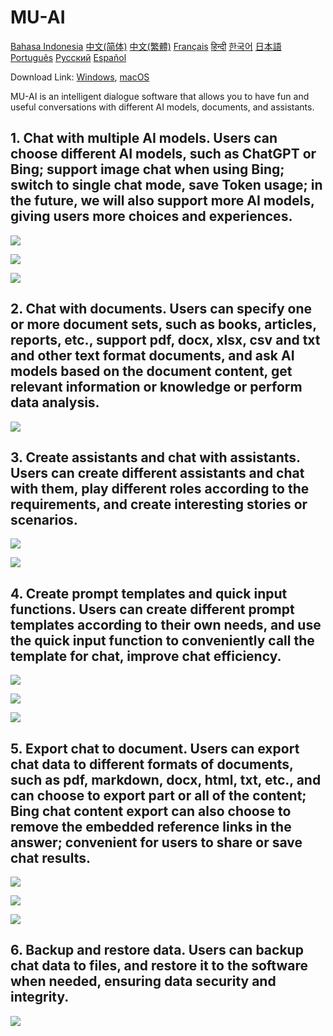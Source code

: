 # MU-AI

[Bahasa Indonesia](./README-id-ID.md)
[中文(简体)](./README-zh-CN.md)
[中文(繁體)](./README-zh-HK.md)
[Français](./README-fr-FR.md)
[हिन्दी](./README-hi-IN.md)
[한국어](./README-ko-KR.md)
[日本語](./README-ja-JP.md)
[Português](./README-pt-PT.md)
[Русский](./README-ru-RU.md)
[Español](./README-es-ES.md)

Download Link: [Windows](https://raw.githubusercontent.com/MicroUtil/muai/main/bin/MU-AI_0.1.0_x64-GH.msi.zip),
[macOS](https://raw.githubusercontent.com/MicroUtil/muai/main/bin/MU-AI_0.1.0_x64-GH.dmg)

MU-AI is an intelligent dialogue software that allows you to have fun and useful conversations with different AI models, documents, and assistants.

## 1. Chat with multiple AI models. Users can choose different AI models, such as ChatGPT or Bing; support image chat when using Bing; switch to single chat mode, save Token usage; in the future, we will also support more AI models, giving users more choices and experiences.

![](https://raw.githubusercontent.com/MicroUtil/muai/main/web/images/dark/1-1.jpg)

![](https://raw.githubusercontent.com/MicroUtil/muai/main/web/images/dark/1-2.jpg)

![](https://raw.githubusercontent.com/MicroUtil/muai/main/web/images/dark/1-3.jpg)

## 2. Chat with documents. Users can specify one or more document sets, such as books, articles, reports, etc., support pdf, docx, xlsx, csv and txt and other text format documents, and ask AI models based on the document content, get relevant information or knowledge or perform data analysis.

![](https://raw.githubusercontent.com/MicroUtil/muai/main/web/images/dark/2-1.jpg)

## 3. Create assistants and chat with assistants. Users can create different assistants and chat with them, play different roles according to the requirements, and create interesting stories or scenarios.

![](https://raw.githubusercontent.com/MicroUtil/muai/main/web/images/dark/3-1.jpg)

![](https://raw.githubusercontent.com/MicroUtil/muai/main/web/images/dark/3-2.jpg)

## 4. Create prompt templates and quick input functions. Users can create different prompt templates according to their own needs, and use the quick input function to conveniently call the template for chat, improve chat efficiency.

![](https://raw.githubusercontent.com/MicroUtil/muai/main/web/images/dark/4-1.jpg)

![](https://raw.githubusercontent.com/MicroUtil/muai/main/web/images/dark/4-2.jpg)

![](https://raw.githubusercontent.com/MicroUtil/muai/main/web/images/dark/4-3.jpg)

## 5. Export chat to document. Users can export chat data to different formats of documents, such as pdf, markdown, docx, html, txt, etc., and can choose to export part or all of the content; Bing chat content export can also choose to remove the embedded reference links in the answer; convenient for users to share or save chat results.

![](https://raw.githubusercontent.com/MicroUtil/muai/main/web/images/dark/5-1.jpg)

![](https://raw.githubusercontent.com/MicroUtil/muai/main/web/images/dark/5-2.jpg)

![](https://raw.githubusercontent.com/MicroUtil/muai/main/web/images/dark/5-3.jpg)

## 6. Backup and restore data. Users can backup chat data to files, and restore it to the software when needed, ensuring data security and integrity.

![](https://raw.githubusercontent.com/MicroUtil/muai/main/web/images/dark/6-1.jpg)


